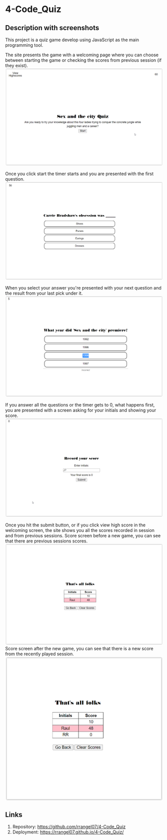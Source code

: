 # 4-Code_Quiz

## Description with screenshots

This project is a quiz game develop using JavaScript as the main programming tool.

The site presents the game with a welcoming page where you can choose between starting the game or checking the scores from previous session (if they exist).
![Welcoming Screen](/assets/images/welcomingScreen.PNG)

Once you click start the timer starts and you are presented with the first question.
![Game Screen Questions](/assets/images/gameScreenFirstQuestion.PNG)

When you select your answer you're presented with your next question and the result from your last pick under it.
![Game Screen Questions, result last one](/assets/images/gameScreenShowingPreviousAnswerResult.PNG)

If you answer all the questions or the timer gets to 0, what happens first, you are presented with a screen asking for your initials and showing your score.
![Record your score](/assets/images/recordScoreScreen.PNG)

Once you hit the submit button, or if you click view high score in the welcoming screen, the site shows you all the scores recorded in session and from previous sessions.
Score screen before a new game, you can see that there are previous sessions scores.
![Scores before session](/assets/images/scoresBeforeGame.PNG)
Score screen after the new game, you can see that there is a new score from the recently played session.
![Scores before session](/assets/images/scoresAfterGame.PNG)

## Links
1. Repository: https://github.com/rrangel07/4-Code_Quiz
2. Deployment: https://rrangel07.github.io/4-Code_Quiz/

